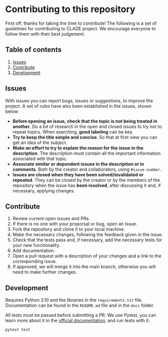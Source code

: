 # Contributing to this repository

First off, thanks for taking the time to contribute! The following is a set of guidelines for contributing to CLADE project. We encourage everyone to follow them with their best judgement.

## Table of contents

1) [Issues](#issues)
2) [Contribute](#contribute)
3) [Development](#development)

## Issues

With issues you can report bugs, issues or suggestions, to improve the project. A set of rules have also been established in the issues, shown below:

- **Before opening an issue, check that the topic is not being treated in another**. Do a bit of research
in the open and closed issues to try not to repeat topics. When searching, **good labeling** can be key.
- **Try to keep the title simple and concise**. So that at first view you can get an idea of ​​the subject.
- **Make an effort to try to explain the reason for the issue in the description**. The description must contain all the important information associated with that topic.
- **Associate similar or dependent issues in the description or in comments**. Both by the creator and collaborators, using `#issue-number`.
- **Issues are closed when they have been solved/invalidated or repeated**. They can be closed by the creator or by the members of the repository when the issue has **been resolved**, after discussing it and, if necessary, applying changes.

## Contribute

 1. Review current open issues and PRs.
 2. If there is no one with your proporsal or bug, open an Issue.
 3. Fork the repository and clone it to your local machine.
 4. Make the necessary changes, following the feedback given in the issue.
 5. Check that the tests pass and, if necessary, add the necessary tests for your new functionality.
 6. Add documentation.
 7. Open a pull request with a description of your changes and a link to the corresponding issue.
 8. If approved, we will merge it into the main branch, otherwise you will need to make further changes.

## Development

Requires Python 3.10 and the libraries in the ``requirements.txt`` file. Documentation can be found in the ``README.md`` file and in the ``docs`` folder.

All tests must be passed before submitting a PR. We use Pytest, you can learn more about it in the [official documentation](https://docs.pytest.org/en/8.2.x/), and run tests with it:

````
pytest test
````